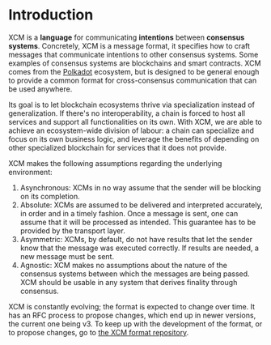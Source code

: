 # Introduction

XCM is a **language** for communicating **intentions** between **consensus systems**.
Concretely, XCM is a message format, it specifies how to craft messages that communicate intentions to other consensus systems.
Some examples of consensus systems are blockchains and smart contracts.
XCM comes from the [Polkadot](https://polkadot.network/) ecosystem, but is designed to be general enough to provide a common format for cross-consensus communication that can be used anywhere.

Its goal is to let blockchain ecosystems thrive via specialization instead of generalization.
If there's no interoperability, a chain is forced to host all services and support all functionalities on its own.
With XCM, we are able to achieve an ecosystem-wide division of labour: a chain can specialize and focus on its own business logic, and leverage the benefits of depending on other specialized blockchain for services that it does not provide.

XCM makes the following assumptions regarding the underlying environment:
1. Asynchronous: XCMs in no way assume that the sender will be blocking on its completion.
2. Absolute: XCMs are assumed to be delivered and interpreted accurately, in order and in a timely fashion. Once a message is sent, one can assume that it will be processed as intended. This guarantee has to be provided by the transport layer.
3. Asymmetric: XCMs, by default, do not have results that let the sender know that the message was executed correctly. If results are needed, a new message must be sent.
4. Agnostic: XCM makes no assumptions about the nature of the consensus systems between which the messages are being passed. XCM should be usable in any system that derives finality through consensus.

XCM is constantly evolving; the format is expected to change over time.
It has an RFC process to propose changes, which end up in newer versions, the current one being v3.
To keep up with the development of the format, or to propose changes, go to [the XCM format repository](https://github.com/paritytech/xcm-format).
